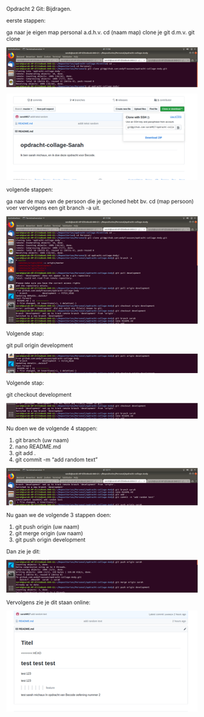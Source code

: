 ﻿Opdracht 2 Git: Bijdragen.

eerste stappen:

ga naar je eigen map personal a.d.h.v. cd (naam map)
clone je git d.m.v. git clone 



![Afbeelding1](./img/afbeelding_1.png)


![Afbeelding9](./img/afbeelding_9.png)













volgende stappen: 

ga naar de map van de persoon die je gecloned hebt bv. cd (map persoon)
voer vervolgens een git branch -a uit.


![Afbeelding8](./img/afbeelding_8.png)





Volgende stap:

git pull origin development

![Afbeelding2](./img/afbeelding_2.png)


Volgende stap:

git checkout development

![Afbeelding3](./img/afbeelding_3.png)


Nu doen we de volgende 4 stappen:

1. git branch (uw naam)
2. nano README.md
3. git add .
4. git commit -m “add random text”

![Afbeelding4](./img/afbeelding_4.png)


Nu gaan we de volgende 3 stappen doen:

1. git push origin (uw naam)
2. git merge origin (uw naam)
3. git push origin development


Dan zie je dit:

![Afbeelding5](./img/afbeelding_5.png)

Vervolgens zie je dit staan online:

![Afbeelding13](./img/afbeelding_13.png)



